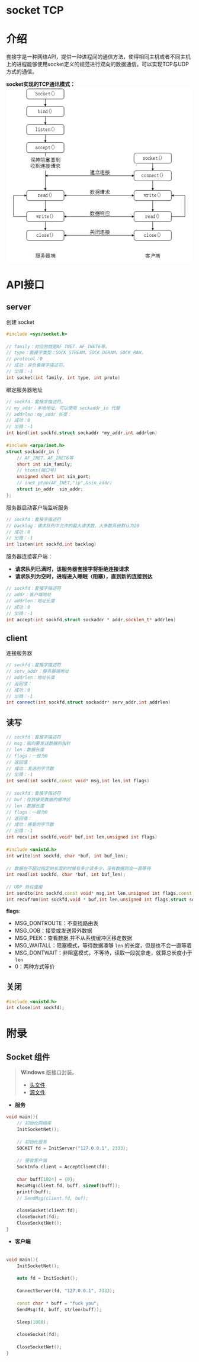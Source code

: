 # socket TCP

# 介绍


 套接字是一种网络API，提供一种进程间的通信方法，使得相同主机或者不同主机上的进程能够使用socket定义的规范进行双向的数据通信。可以实现TCP与UDP方式的通信。

**socket实现的TCP通讯模式：**
![alt|c,50](../../image/http/socket.png)

# API接口

## server

创建 socket

```cpp
#include <sys/socket.h>

// family：对应的就是AF_INET、AF_INET6等。
// type：套接字类型：SOCK_STREAM、SOCK_DGRAM、SOCK_RAW。
// protocol：0
// 成功：非负套接字描述符。
// 出错：-1
int socket(int family, int type, int proto)
```

绑定服务器地址

```cpp
// sockfd：套接字描述符。
// my_addr：本地地址。可以使用 sockaddr_in 代替
// addrlen：my_addr 长度：
// 成功：0
// 出错：-1
int bind(int sockfd,struct sockaddr *my_addr,int addrlen)

#include <arpa/inet.h>
struct sockaddr_in {
    // AF_INET、AF_INET6等
    short int sin_family;         
    // htons(端口号)
    unsigned short int sin_port;  
    // inet_pton(AF_INET,"ip",&sin_addr) 
    struct in_addr  sin_addr;     
};
```

服务器启动客户端监听服务

```cpp
// sockfd：套接字描述符
// backlog：请求队列中允许的最大请求数，大多数系统默认为20
// 成功：0
// 出错：-1
int listen(int sockfd,int backlog)
```

服务器连接客户端：
- **请求队列已满时，该服务器套接字将拒绝连接请求**
- **请求队列为空时，进程进入睡眠（阻塞），直到新的连接到达**

```cpp
// sockfd：套接字描述符
// addr：客户端地址
// addrlen：地址长度
// 成功：0
// 出错：-1
int accept(int sockfd,struct sockaddr * addr,socklen_t* addrlen)
```

## client

连接服务器

```cpp
// sockfd：套接字描述符
// serv_addr：服务器端地址
// addrlen：地址长度
// 返回值：
// 成功：0
// 出错：-1
int connect(int sockfd,struct sockaddr* serv_addr,int addrlen)
```

## 读写

```cpp
// sockfd：套接字描述符
// msg：指向要发送数据的指针
// len：数据长度
// flags：一般为0
// 返回值：
// 成功：发送的字节数
// 出错：-1
int send(int sockfd,const void* msg,int len,int flags)

// sockfd：套接字描述符
// buf：存放接受数据的缓冲区
// len：数据长度
// flags：一般为0
// 返回值：
// 成功：接受的字节数
// 出错：-1
int recv(int sockfd,void* buf,int len,unsigned int flags)

#include <unistd.h>
int write(int sockfd, char *buf, int buf_len);

// 数据在不超过指定的长度的时候有多少读多少，没有数据则会一直等待
int read(int sockfd, char *buf, int buf_len); 

// UDP 协议使用
int sendto(int sockfd,const void* msg,int len,unsigned int flags,const struct sockaddr* to,int tolen)
int recvfrom(int sockfd,void * buf,int len,unsigned int flags,struct sockaddr* from,int* fromlen)
```

**flags**:
- MSG_DONTROUTE：不查找路由表
- MSG_OOB：接受或发送带外数据
- MSG_PEEK：查看数据,并不从系统缓冲区移走数据
- MSG_WAITALL：阻塞模式，等待数据凑够 `len` 的长度，但是也不会一直等着
- MSG_DONTWAIT：非阻塞模式，不等待，读取一段就拿走，就算总长度小于`len`
- 0：两种方式等价


## 关闭

```cpp
#include <unistd.h>
int close(int sockfd);     
```

# 附录

## Socket 组件

> **Windows** 版接口封装。
> - [头文件](../../code/socket/socket.h)
> - [源文件](../../code/socket/socket.cpp)


- **服务**

```cpp
void main(){
    // 初始化网络库
	InitSocketNet();

    // 初始化服务
	SOCKET fd = InitServer("127.0.0.1", 2333);

    // 接收客户端
    SockInfo client = AcceptClient(fd);

    char buff[1024] = {0};
    RecvMsg(client.fd, buff, sizeof(buff));
    printf(buff);
    // SendMsg(client.fd, buf);

    closeSocket(client.fd);
    closeSocket(fd);
    CloseSocketNet();
}
```

- **客户端**

```cpp

void main(){
    InitSocketNet();

    auto fd = InitSocket();

    ConnectServer(fd, "127.0.0.1", 2333);

    const char * buff = "fuck you";
    SendMsg(fd, buff, strlen(buff));

    Sleep(1000);

    closeSocket(fd);

    CloseSocketNet();
}
```

